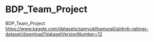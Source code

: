 # BDP_Team_Project
BDP_Team_Project
https://www.kaggle.com/datasets/samyukthamurali/airbnb-ratings-dataset/download?datasetVersionNumber=12
